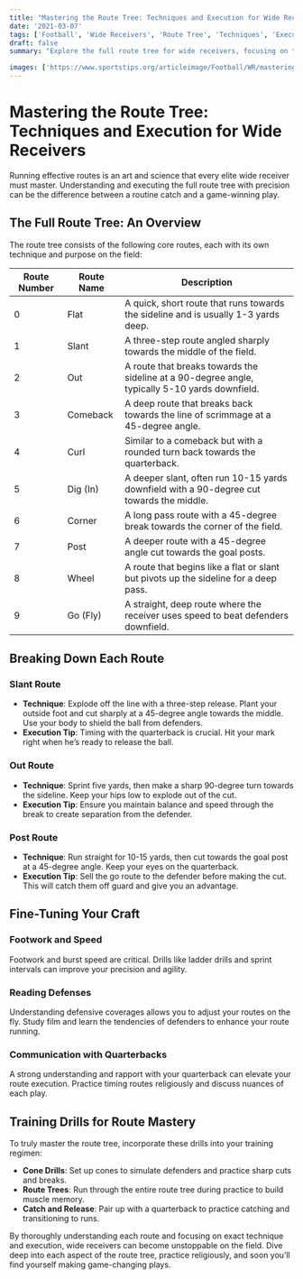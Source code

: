```yaml
---
title: "Mastering the Route Tree: Techniques and Execution for Wide Receivers"
date: '2021-03-07'
tags: ['Football', 'Wide Receivers', 'Route Tree', 'Techniques', 'Execution', 'Coaching', 'Player Development', 'Advanced Football', 'Strategy']
draft: false
summary: "Explore the full route tree for wide receivers, focusing on the intricate techniques and precise execution needed to dominate on the field. Learn about slants, outs, posts, and more to elevate your receiver game."

images: ['https://www.sportstips.org/articleimage/Football/WR/mastering_the_route_tree_techniques_and_execution_for_wide_receivers.webp']
---
```


# Mastering the Route Tree: Techniques and Execution for Wide Receivers

Running effective routes is an art and science that every elite wide receiver must master. Understanding and executing the full route tree with precision can be the difference between a routine catch and a game-winning play. 

## The Full Route Tree: An Overview

The route tree consists of the following core routes, each with its own technique and purpose on the field: 

| Route Number | Route Name    | Description                                                                                       |
|--------------|---------------|---------------------------------------------------------------------------------------------------|
| 0            | Flat          | A quick, short route that runs towards the sideline and is usually 1-3 yards deep.                |
| 1            | Slant         | A three-step route angled sharply towards the middle of the field.                                |
| 2            | Out           | A route that breaks towards the sideline at a 90-degree angle, typically 5-10 yards downfield.    |
| 3            | Comeback      | A deep route that breaks back towards the line of scrimmage at a 45-degree angle.                 |
| 4            | Curl          | Similar to a comeback but with a rounded turn back towards the quarterback.                       |
| 5            | Dig (In)      | A deeper slant, often run 10-15 yards downfield with a 90-degree cut towards the middle.          |
| 6            | Corner        | A long pass route with a 45-degree break towards the corner of the field.                         |
| 7            | Post          | A deeper route with a 45-degree angle cut towards the goal posts.                                 |
| 8            | Wheel         | A route that begins like a flat or slant but pivots up the sideline for a deep pass.              |
| 9            | Go (Fly)      | A straight, deep route where the receiver uses speed to beat defenders downfield.                 |

## Breaking Down Each Route 

### Slant Route

- **Technique**: Explode off the line with a three-step release. Plant your outside foot and cut sharply at a 45-degree angle towards the middle. Use your body to shield the ball from defenders.
- **Execution Tip**: Timing with the quarterback is crucial. Hit your mark right when he’s ready to release the ball. 

### Out Route
- **Technique**: Sprint five yards, then make a sharp 90-degree turn towards the sideline. Keep your hips low to explode out of the cut.
- **Execution Tip**: Ensure you maintain balance and speed through the break to create separation from the defender.

### Post Route
- **Technique**: Run straight for 10-15 yards, then cut towards the goal post at a 45-degree angle. Keep your eyes on the quarterback.
- **Execution Tip**: Sell the go route to the defender before making the cut. This will catch them off guard and give you an advantage.

## Fine-Tuning Your Craft

### Footwork and Speed
Footwork and burst speed are critical. Drills like ladder drills and sprint intervals can improve your precision and agility.

### Reading Defenses
Understanding defensive coverages allows you to adjust your routes on the fly. Study film and learn the tendencies of defenders to enhance your route running.

### Communication with Quarterbacks
A strong understanding and rapport with your quarterback can elevate your route execution. Practice timing routes religiously and discuss nuances of each play.

## Training Drills for Route Mastery

To truly master the route tree, incorporate these drills into your training regimen:

- **Cone Drills**: Set up cones to simulate defenders and practice sharp cuts and breaks.
- **Route Trees**: Run through the entire route tree during practice to build muscle memory.
- **Catch and Release**: Pair up with a quarterback to practice catching and transitioning to runs.

By thoroughly understanding each route and focusing on exact technique and execution, wide receivers can become unstoppable on the field. Dive deep into each aspect of the route tree, practice religiously, and soon you’ll find yourself making game-changing plays.
```